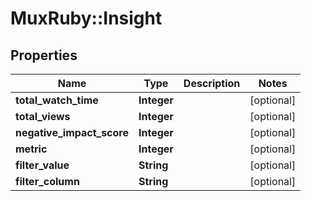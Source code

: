 # MuxRuby::Insight

## Properties
Name | Type | Description | Notes
------------ | ------------- | ------------- | -------------
**total_watch_time** | **Integer** |  | [optional] 
**total_views** | **Integer** |  | [optional] 
**negative_impact_score** | **Integer** |  | [optional] 
**metric** | **Integer** |  | [optional] 
**filter_value** | **String** |  | [optional] 
**filter_column** | **String** |  | [optional] 


